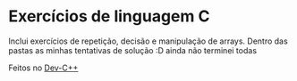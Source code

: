 # Exercícios de linguagem C
Inclui exercícios de repetição, decisão e manipulação de arrays. Dentro das pastas as minhas tentativas de solução :D ainda não terminei todas

Feitos no [Dev-C++](https://www.bloodshed.net/)
